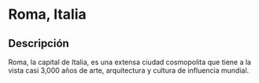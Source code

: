 # Roma, Italia

## Descripción
Roma, la capital de Italia, es una extensa ciudad cosmopolita que tiene a la vista casi 3,000 años de arte, arquitectura y cultura de influencia mundial.
